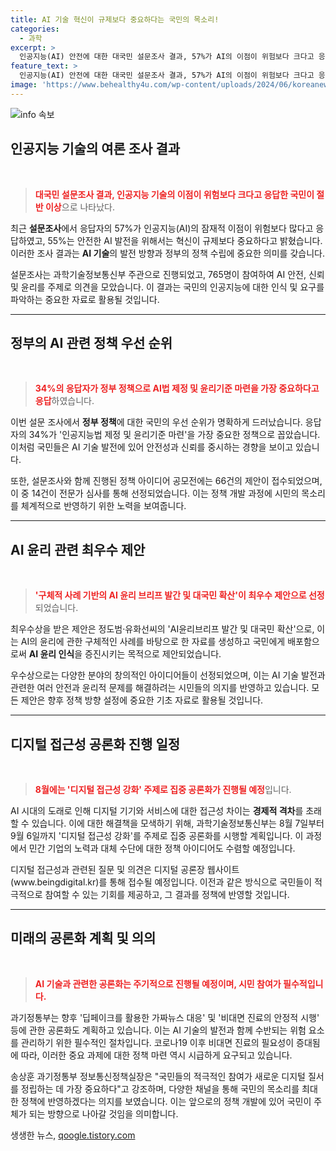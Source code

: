 ```yaml
---
title: AI 기술 혁신이 규제보다 중요하다는 국민의 목소리!
categories:
  - 과학
excerpt: >
  인공지능(AI) 안전에 대한 대국민 설문조사 결과, 57%가 AI의 이점이 위험보다 크다고 응답했다. 국민들은 AI법 제정과 윤리기준 마련을 가장 중요시하며, 혁신이 규제보다 우선해야 한다고 강조했다. 과기정통부는 8월 디지털 접근성 강화 주제로 공론화를 이어간다.
feature_text: >
  인공지능(AI) 안전에 대한 대국민 설문조사 결과, 57%가 AI의 이점이 위험보다 크다고 응답했다. 국민들은 AI법 제정과 윤리기준 마련을 가장 중요시하며, 혁신이 규제보다 우선해야 한다고 강조했다. 과기정통부는 8월 디지털 접근성 강화 주제로 공론화를 이어간다.
image: 'https://www.behealthy4u.com/wp-content/uploads/2024/06/koreanews.jpg'
---
```


<p><img src="https://www.behealthy4u.com/wp-content/uploads/2024/06/koreanews.jpg" alt="info 속보" /></p>

<h2 data-ke-size="size26">인공지능 기술의 여론 조사 결과</h2>

<p data-ke-size="size16">&nbsp;</p>

<blockquote>
    <p><b><span style="color: #ee2323;">대국민 설문조사 결과, 인공지능 기술의 이점이 위험보다 크다고 응답한 국민이 절반 이상</span></b>으로 나타났다.</p>
</blockquote>

<p data-ke-size="size16">최근 <b>설문조사</b>에서 응답자의 57%가 인공지능(AI)의 잠재적 이점이 위험보다 많다고 응답하였고, 55%는 안전한 AI 발전을 위해서는 혁신이 규제보다 중요하다고 밝혔습니다. 이러한 조사 결과는 <b>AI 기술</b>의 발전 방향과 정부의 정책 수립에 중요한 의미를 갖습니다.</p>

<p data-ke-size="size16">설문조사는 과학기술정보통신부 주관으로 진행되었고, 765명이 참여하여 AI 안전, 신뢰 및 윤리를 주제로 의견을 모았습니다. 이 결과는 국민의 인공지능에 대한 인식 및 요구를 파악하는 중요한 자료로 활용될 것입니다.</p>

<hr>

<h2 data-ke-size="size26">정부의 AI 관련 정책 우선 순위</h2>

<p data-ke-size="size16">&nbsp;</p>

<blockquote>
    <p><b><span style="color: #ee2323;">34%의 응답자가 정부 정책으로 AI법 제정 및 윤리기준 마련을 가장 중요하다고 응답</span></b>하였습니다.</p>
</blockquote>

<p data-ke-size="size16">이번 설문 조사에서 <b>정부 정책</b>에 대한 국민의 우선 순위가 명확하게 드러났습니다. 응답자의 34%가 '인공지능법 제정 및 윤리기준 마련'을 가장 중요한 정책으로 꼽았습니다. 이처럼 국민들은 AI 기술 발전에 있어 안전성과 신뢰를 중시하는 경향을 보이고 있습니다.</p>

<p data-ke-size="size16">또한, 설문조사와 함께 진행된 정책 아이디어 공모전에는 66건의 제안이 접수되었으며, 이 중 14건이 전문가 심사를 통해 선정되었습니다. 이는 정책 개발 과정에 시민의 목소리를 체계적으로 반영하기 위한 노력을 보여줍니다.</p>

<hr>

<h2 data-ke-size="size26">AI 윤리 관련 최우수 제안</h2>

<p data-ke-size="size16">&nbsp;</p>

<blockquote>
    <p><b><span style="color: #ee2323;">'구체적 사례 기반의 AI 윤리 브리프 발간 및 대국민 확산'이 최우수 제안으로 선정</span></b>되었습니다.</p>
</blockquote>

<p data-ke-size="size16">최우수상을 받은 제안은 정도범·유화선씨의 'AI윤리브리프 발간 및 대국민 확산'으로, 이는 AI의 윤리에 관한 구체적인 사례를 바탕으로 한 자료를 생성하고 국민에게 배포함으로써 <b>AI 윤리 인식</b>을 증진시키는 목적으로 제안되었습니다.</p>

<p data-ke-size="size16">우수상으로는 다양한 분야의 창의적인 아이디어들이 선정되었으며, 이는 AI 기술 발전과 관련한 여러 안전과 윤리적 문제를 해결하려는 시민들의 의지를 반영하고 있습니다. 모든 제안은 향후 정책 방향 설정에 중요한 기초 자료로 활용될 것입니다.</p>

<hr>

<h2 data-ke-size="size26">디지털 접근성 공론화 진행 일정</h2>

<p data-ke-size="size16">&nbsp;</p>

<blockquote>
    <p><b><span style="color: #ee2323;">8월에는 '디지털 접근성 강화' 주제로 집중 공론화가 진행될 예정</span></b>입니다.</p>
</blockquote>

<p data-ke-size="size16">AI 시대의 도래로 인해 디지털 기기와 서비스에 대한 접근성 차이는 <b>경제적 격차</b>를 초래할 수 있습니다. 이에 대한 해결책을 모색하기 위해, 과학기술정보통신부는 8월 7일부터 9월 6일까지 '디지털 접근성 강화'를 주제로 집중 공론화를 시행할 계획입니다. 이 과정에서 민간 기업의 노력과 대체 수단에 대한 정책 아이디어도 수렴할 예정입니다.</p>

<p data-ke-size="size16">디지털 접근성과 관련된 질문 및 의견은 디지털 공론장 웹사이트(www.beingdigital.kr)를 통해 접수될 예정입니다. 이전과 같은 방식으로 국민들이 적극적으로 참여할 수 있는 기회를 제공하고, 그 결과를 정책에 반영할 것입니다.</p>

<hr>

<h2 data-ke-size="size26">미래의 공론화 계획 및 의의</h2>

<p data-ke-size="size16">&nbsp;</p>

<blockquote>
    <p><b><span style="color: #ee2323;">AI 기술과 관련한 공론화는 주기적으로 진행될 예정이며, 시민 참여가 필수적입니다.</span></b></p>
</blockquote>

<p data-ke-size="size16">과기정통부는 향후 '딥페이크를 활용한 가짜뉴스 대응' 및 '비대면 진료의 안정적 시행' 등에 관한 공론화도 계획하고 있습니다. 이는 AI 기술의 발전과 함께 수반되는 위험 요소를 관리하기 위한 필수적인 절차입니다. 코로나19 이후 비대면 진료의 필요성이 증대됨에 따라, 이러한 중요 과제에 대한 정책 마련 역시 시급하게 요구되고 있습니다.</p>

<p data-ke-size="size16">송상훈 과기정통부 정보통신정책실장은 "국민들의 적극적인 참여가 새로운 디지털 질서를 정립하는 데 가장 중요하다"고 강조하며, 다양한 채널을 통해 국민의 목소리를 최대한 정책에 반영하겠다는 의지를 보였습니다. 이는 앞으로의 정책 개발에 있어 국민이 주체가 되는 방향으로 나아갈 것임을 의미합니다.</p>

<p data-ke-size="size16"></p>
생생한 뉴스, <a href="https://qoogle.tistory.com" rel="dofollow">qoogle.tistory.com</a>


